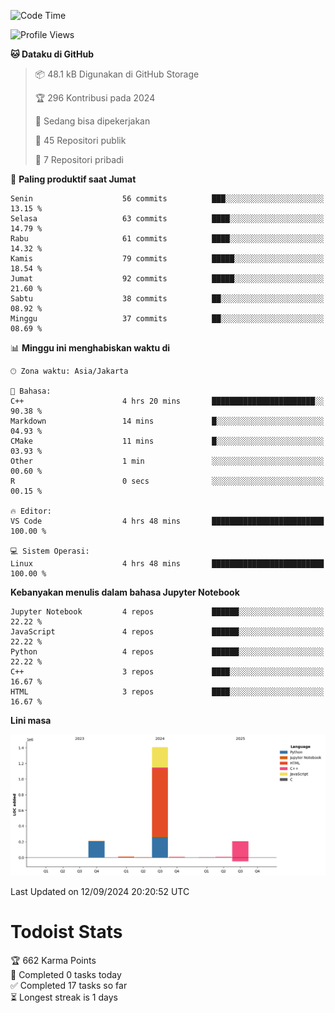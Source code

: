 <!--START_SECTION:waka-->
![Code Time](http://img.shields.io/badge/Code%20Time-34%20hrs%2058%20mins-blue)

![Profile Views](http://img.shields.io/badge/Profil%20dilihat-8-blue)

**🐱 Dataku di GitHub** 

> 📦 48.1 kB Digunakan di GitHub Storage 
 > 
> 🏆 296 Kontribusi pada 2024
 > 
> 💼 Sedang bisa dipekerjakan
 > 
> 📜 45 Repositori publik 
 > 
> 🔑 7 Repositori pribadi 
 > 
📅 **Paling produktif saat Jumat** 

```text
Senin                    56 commits          ███░░░░░░░░░░░░░░░░░░░░░░   13.15 % 
Selasa                   63 commits          ████░░░░░░░░░░░░░░░░░░░░░   14.79 % 
Rabu                     61 commits          ████░░░░░░░░░░░░░░░░░░░░░   14.32 % 
Kamis                    79 commits          █████░░░░░░░░░░░░░░░░░░░░   18.54 % 
Jumat                    92 commits          █████░░░░░░░░░░░░░░░░░░░░   21.60 % 
Sabtu                    38 commits          ██░░░░░░░░░░░░░░░░░░░░░░░   08.92 % 
Minggu                   37 commits          ██░░░░░░░░░░░░░░░░░░░░░░░   08.69 % 
```


📊 **Minggu ini menghabiskan waktu di** 

```text
🕑︎ Zona waktu: Asia/Jakarta

💬 Bahasa: 
C++                      4 hrs 20 mins       ███████████████████████░░   90.38 % 
Markdown                 14 mins             █░░░░░░░░░░░░░░░░░░░░░░░░   04.93 % 
CMake                    11 mins             █░░░░░░░░░░░░░░░░░░░░░░░░   03.93 % 
Other                    1 min               ░░░░░░░░░░░░░░░░░░░░░░░░░   00.60 % 
R                        0 secs              ░░░░░░░░░░░░░░░░░░░░░░░░░   00.15 % 

🔥 Editor: 
VS Code                  4 hrs 48 mins       █████████████████████████   100.00 % 

💻 Sistem Operasi: 
Linux                    4 hrs 48 mins       █████████████████████████   100.00 % 
```

**Kebanyakan menulis dalam bahasa Jupyter Notebook** 

```text
Jupyter Notebook         4 repos             ██████░░░░░░░░░░░░░░░░░░░   22.22 % 
JavaScript               4 repos             ██████░░░░░░░░░░░░░░░░░░░   22.22 % 
Python                   4 repos             ██████░░░░░░░░░░░░░░░░░░░   22.22 % 
C++                      3 repos             ████░░░░░░░░░░░░░░░░░░░░░   16.67 % 
HTML                     3 repos             ████░░░░░░░░░░░░░░░░░░░░░   16.67 % 
```



**Lini masa**

![Lines of Code chart](https://raw.githubusercontent.com/yusuf601/yusuf601/main/assets/bar_graph.png)


 Last Updated on 12/09/2024 20:20:52 UTC
<!--END_SECTION:waka-->
# Todoist Stats

<!-- TODO-IST:START -->
🏆  662 Karma Points           
🌸  Completed 0 tasks today           
✅  Completed 17 tasks so far           
⏳  Longest streak is 1 days
<!-- TODO-IST:END -->
